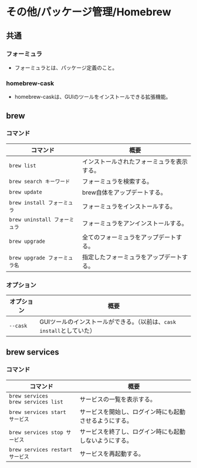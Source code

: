 # その他/パッケージ管理/Homebrew

## 共通

### フォーミュラ

- フォーミュラとは、パッケージ定義のこと。

### homebrew-cask

- homebrew-caskは、GUIのツールをインストールできる拡張機能。

## brew

### コマンド

|コマンド|概要|
|---|---|
|`brew list`|インストールされたフォーミュラを表示する。|
|`brew search キーワード`|フォーミュラを検索する。|
|`brew update`|brew自体をアップデートする。|
|`brew install フォーミュラ`|フォーミュラをインストールする。|
|`brew uninstall フォーミュラ`|フォーミュラをアンインストールする。|
|`brew upgrade`|全てのフォーミュラをアップデートする。|
|`brew upgrade フォーミュラ名`|指定したフォーミュラをアップデートする。|

### オプション

|オプション|概要|
|---|---|
|`--cask`|GUIツールのインストールができる。（以前は、`cask install`としていた）|

## brew services

### コマンド

| コマンド                                  | 概要                                                   |
| ----------------------------------------- | ------------------------------------------------------ |
| `brew services`<br />`brew services list` | サービスの一覧を表示する。                             |
| `brew services start サービス`            | サービスを開始し、ログイン時にも起動させるようにする。 |
| `brew services stop サービス`             | サービスを終了し、ログイン時にも起動しないようにする。 |
| `brew services restart サービス`          | サービスを再起動する。                                 |
